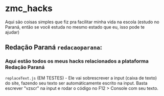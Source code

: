 # zmc_hacks
Aqui são coisas simples que fiz pra facilitar minha vida na escola (estudo no Paraná, então se você estuda no mesmo estado que eu, isso pode te ajudar)

## Redação Paraná `redacaoparana`:

### Aqui estão todos os meus hacks relacionados a plataforma Redação Paraná

`replaceText.js` (EM TESTES) - Ele vai sobrescrever a input (caixa de texto) do site, fazendo seu texto ser automáticamente escrito na input. Basta escrever "vzscr" na input e rodar o código no F12 > Console com seu texto.

